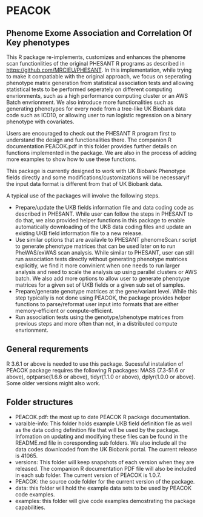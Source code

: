 # PEACOK
## Phenome Exome Association and Correlation Of Key phenotypes

This R package  re-implements, customizes and enhances the phenome scan functionlities of the original PHESANT R programs as described in https://github.com/MRCIEU/PHESANT. In this implementation, while trying to make it compatiable with the original approach, we focus on seperating phenotype matrix generation from statistical association tests and allowing statistical tests to be performed seperately on different computing envrionments, such as a high performance computing cluster or an AWS Batch envrionment. We also introduce more functionalities such as generating phenotypes for every node from a tree-like UK Biobank data code such as ICD10, or allowing user to run logistic regression on a binary phenotype with covariates.

Users are encouraged to check out the PHESANT R program first to understand the design and functionalities there. The companion R documentation PEACOK.pdf in this folder provides further details on functions implemented in the package.  We are also in the process of adding more examples to show how to use these functions.

This package is currently designed to work with UK Biobank Phenotype fields directly and some modifications/customizations will be necessaryif the input data format is different from that of UK Biobank data.

A typical use of the packages will involve the following steps.
* Prepare/update the UKB fields information file and data coding code as described in PHESANT. While user can follow the steps in PHESANT to do that, we also provided helper functions in this package to enable automatically downloading of the UKB data coding files and update an existing UKB field information file to a new release.
* Use similar options that are availavle to PHESANT phenomeScan.r script to generate phenotype matrices that can be used later on to run PheWAS/exWAS scan analysis. While similar to PHESANT, user can still run association tests directly without generating phenotype matrices explicitly, we find it more convinient when one needs to run larger analysis and need to scale the analysis up using parallel clusters or AWS batch. We also add more options to allow user to generate phenotype matrices for a given set of UKB fields or a given sub set of samples. 
* Prepare/generate genotype matrices at the gene/variant level. While this step typically is not done using PEACOK, the package provides helper functions to parse/reformat user input into formats that are either memory-efficient or compute-efficient.
* Run association tests using the genotype/phenotype matrices from previous steps and more often than not, in a distributed compute envrionment. 


## General requrements

R 3.6.1 or above is needed to use this package. Sucessful instalation of PEACOK package requires the following R packages: MASS (7.3-51.6 or above), optparse(1.6.6 or above), tidyr(1.1.0 or above), dplyr(1.0.0 or above). Some older versions might also work. 

## Folder structures

* PEACOK.pdf: the most up to date PEACOK R package documentation.
* varaible-info: This folder holds example UKB field definition file as well as the  data coding definition file  that will be used by the package. Infomation on updating and modifying these files can be found in the README.md file in coresponding sub folders. We also include all the data codes downloaded from the UK Biobank portal. The current release is 41065.
* versions: This folder will keep snapshots of each version when they are released. The companion R documentation PDF file will also be included in each sub folder. The current version of PEACOK is 1.0.7.
* PEACOK: the source code folder for the current version of the package.
* data: this folder will hold the example data sets to be used by PEACOK code examples.
* examples: this folder will give code examples demostrating the package capabilities.



